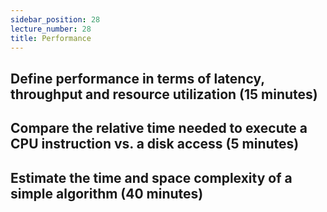 ```yaml
---
sidebar_position: 28
lecture_number: 28
title: Performance
---
```


## Define performance in terms of latency, throughput and resource utilization (15 minutes)

## Compare the relative time needed to execute a CPU instruction vs. a disk access (5 minutes)

## Estimate the time and space complexity of a simple algorithm (40 minutes)